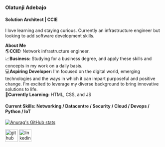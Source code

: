 ###  Olatunji Adebajo
#### Solution Architect | CCIE
I love learning and staying curious. Currently an infrastructure engineer but looking to add software development skills.

**About Me**
<br>
🌎**CCIE:** Network infrastructure engineer.
<br>
📈**Business:** Studying for a business degree, and apply these skills and concepts in my work on a daily basis.
<br>
💻**Aspiring Developer:** I'm focused on the digital world, emerging technologies and the ways in which it can impart purposeful and positive change. I'm excited to leverage my diverse background to bring innovative solutions to life.
<br>
🌱**Currently Learning:** HTML, CSS, and JS

#### Current Skills: Networking / Datacentre / Security / Cloud / Devops / Python / IoT

[![Anurag's GitHub stats](https://github-readme-stats.vercel.app/api?username=Sarah-S-R)](https://github.com/anuraghazra/github-readme-stats)

<div class="social-icons">
<img src='https://cdn.jsdelivr.net/npm/simple-icons@3.0.1/icons/github.svg' alt='github' height='40'>
<img src='https://cdn.jsdelivr.net/npm/simple-icons@3.0.1/icons/linkedin.svg' alt='linkedin' height='40'>

</div>











